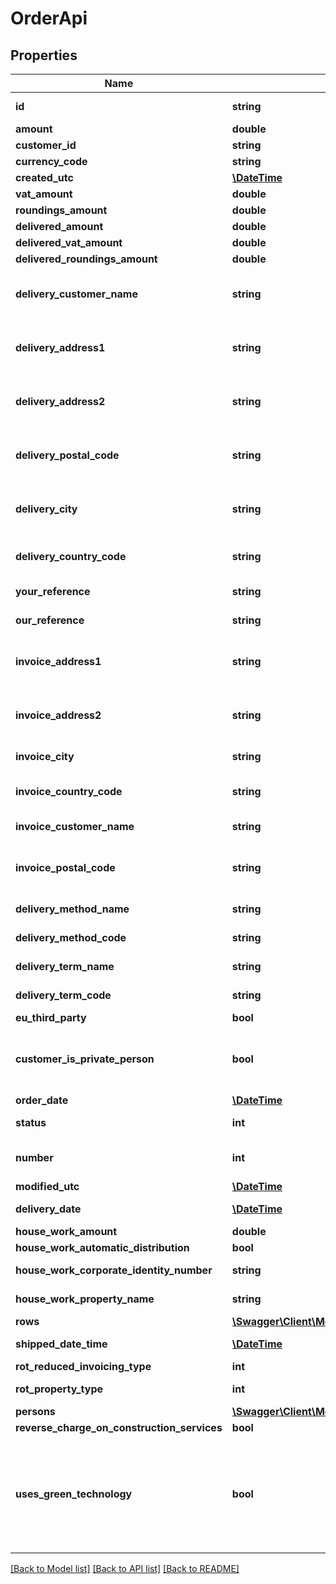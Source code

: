 # OrderApi

## Properties
Name | Type | Description | Notes
------------ | ------------- | ------------- | -------------
**id** | **string** | Purpose: Unique Id provided by eAccounting | [optional] 
**amount** | **double** | Format: 2 decimals | [optional] 
**customer_id** | **string** |  | 
**currency_code** | **string** | Max length: 3 characters | 
**created_utc** | [**\DateTime**](\DateTime.md) |  | [optional] 
**vat_amount** | **double** | Format: 2 decimals | [optional] 
**roundings_amount** | **double** | Format: 2 decimals | [optional] 
**delivered_amount** | **double** | Format: 2 decimals | [optional] 
**delivered_vat_amount** | **double** | Format: 2 decimals | [optional] 
**delivered_roundings_amount** | **double** | Format: 2 decimals | [optional] 
**delivery_customer_name** | **string** | Max length: 50 characters  Default: The value on the selected customer | [optional] 
**delivery_address1** | **string** | Max length: 50 characters  Default: The value on the selected customer | [optional] 
**delivery_address2** | **string** | Max length: 50 characters  Default: The value on the selected customer | [optional] 
**delivery_postal_code** | **string** | Max length: 10 characters  Default: The value on the selected customer | [optional] 
**delivery_city** | **string** | Max length: 50 characters  Default: The value on the selected customer | [optional] 
**delivery_country_code** | **string** | Max length: 2 characters  Default: The value on the selected customer | [optional] 
**your_reference** | **string** | Max length: 50 characters | [optional] 
**our_reference** | **string** | Max length: 50 characters | [optional] 
**invoice_address1** | **string** | Max length: 50 characters  Default: The value on the selected customer | [optional] 
**invoice_address2** | **string** | Max length: 50 characters  Default: The value on the selected customer | [optional] 
**invoice_city** | **string** | Default: The value on the selected customer | [optional] 
**invoice_country_code** | **string** | Max length: 2 characters  The value on the selected customer | [optional] 
**invoice_customer_name** | **string** | Readonly  The selected customer&#x27;s name | [optional] 
**invoice_postal_code** | **string** | Max length: 10 characters  Default: The value on the selected customer | [optional] 
**delivery_method_name** | **string** | Max length: 50 characters | [optional] 
**delivery_method_code** | **string** | Max length: 50 characters | [optional] 
**delivery_term_name** | **string** | Max length: 50 characters | [optional] 
**delivery_term_code** | **string** | Max length: 50 characters | [optional] 
**eu_third_party** | **bool** |  | 
**customer_is_private_person** | **bool** | Purpose: This property will be set automatically depending on it&#x27;s value which is set on the customer level | [optional] 
**order_date** | [**\DateTime**](\DateTime.md) | Format: YYYY-MM-DD | 
**status** | **int** | 1 &#x3D; Draft, 2 &#x3D; Ongoing, 3 &#x3D; Shipped, 4 &#x3D; Invoiced | 
**number** | **int** | Purpose: This property will be set automatically upon creation of an order | [optional] 
**modified_utc** | [**\DateTime**](\DateTime.md) |  | [optional] 
**delivery_date** | [**\DateTime**](\DateTime.md) | Format: YYYY-MM-DD.   Default: null | [optional] 
**house_work_amount** | **double** |  | [optional] 
**house_work_automatic_distribution** | **bool** |  | [optional] 
**house_work_corporate_identity_number** | **string** | Max length: 20 characters | [optional] 
**house_work_property_name** | **string** | Max length: 100 characters | [optional] 
**rows** | [**\Swagger\Client\Model\OrderRowApi[]**](OrderRowApi.md) |  | [optional] 
**shipped_date_time** | [**\DateTime**](\DateTime.md) | Format: YYYY-MM-DD.   Default: null | [optional] 
**rot_reduced_invoicing_type** | **int** | 0 &#x3D; None, 1 &#x3D; Rot, 2 &#x3D; Rut | 
**rot_property_type** | **int** | 1 &#x3D; Apartment, 2 &#x3D; Property | [optional] 
**persons** | [**\Swagger\Client\Model\SalesDocumentRotRutReductionPersonApi[]**](SalesDocumentRotRutReductionPersonApi.md) |  | [optional] 
**reverse_charge_on_construction_services** | **bool** |  | 
**uses_green_technology** | **bool** | Set to true if this order benefits from deduction on Green Technology.  If set to true the order must have RotReducedInvoicingType set to normal and contain at least one row with applicable deduction. | [optional] 

[[Back to Model list]](../../README.md#documentation-for-models) [[Back to API list]](../../README.md#documentation-for-api-endpoints) [[Back to README]](../../README.md)


